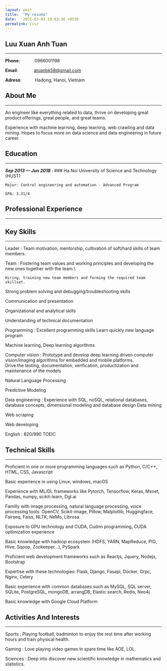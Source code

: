 ```yaml
---
layout: post
title:  "My resume"
date:   2021-03-03 19:03:36 +0530
permalink: /cv/
---
```

Luu Xuan Anh Tuan
--------------------
---
**Phone**:            0966001198

**Email**:             atuanbk58@gmail.com  

**Adress**:           Hadong, Hanoi, Vietnam


About Me
--------------------
---
An engineer like everything related to data, thrive on developing great product offerings, great people, and great teams.

Experience with machine learning, deep learning, web crawling and data mining. Hopes to focus more on data science and data engineering in future career.

Education
--------------------
---
***Sep 2013 — Jun 2018***
:   ### Ha Noi University of Science and Technology (HUST)

    Major: Control engineering and automation - Advanced Program

    GPA: 3.31/4

Professional Experience
--------------------
---
    
Key Skills
----------------------------------
---
Leader
:   Team motivation, mentorship, cultivation of soft/hard skills of team members.

Team
:   Fostering team values and working principles and developing the new ones together with the team.\

    Hiring, training new team members and forming the required team skillset.

Strong problem solving and debugging/troubleshooting skills

Communication and presentation

Organizational and analytical skills

Understanding of technical documentation

Programming
:   Excellent programming skills
    Learn quickly new language program

Machine learning, Deep learning algorithms

Computer vision
:   Prototype and develop deep learning driven computer vision/imaging algorithms for embedded and mobile platforms.\
    Drive the testing, documentation, verification, productization and maintenance of the models

Natural Language Processing

Predictive Modeling

Data engineering 
:   Experience with SQL, noSQL, relational databases, database concepts, dimensional modeling and database design
Data mining

Web scraping

Web developing

English
:   820/990 TOEIC

Technical Skills
----------------------------------
---
Proficient in one or more programming languages such as Python, C/C++, HTML, CSS, Javascript

Basic experience in using Linux, windows, macOS

Experience with ML/DL frameworks like Pytorch, Tensorflow, Keras, Mxnet, Pandas, numpy, scikit-learn, Dgl.ai

Familly with image processing, natural language processing, voice processing tools: OpenCV, Scikit-image, Pillow, Matplotlib, Huggingface, Fairseq, Faiss, NLTK, NeMo, Librosa

Exposure to GPU technology and CUDA, Cudnn programming, CUDA optimization experience

Basic knowledge with hadoop ecosystem (HDFS, YARN, MapReduce, PIG, Hive, Sqoop, Zookeeper...), PySpark

Proficient web development frameworks such as Reactjs, Jquery, Nodejs, Bootstrap

Expertise with these technologies: Flask, Django, Fasapi, Docker, Grpc, Nginx, Celery

Basic experience with common databases such as MySQL, SQL server, SQLite, PostgreSQL, mongoDB, arrangDB, Elastic search, Redis, Neo4j

Basic knowledge with Google Cloud Platform

Activities And Interests
------------------------
---
Sports
:   Playing football, badminton to enjoy the rest time after working hours and train physical health.

Gaming
:   Love playing video games in spare time like AOE, LOL.

Sciences 
:   Deep into discover new scientific knowledge in mathematics and statistics.
